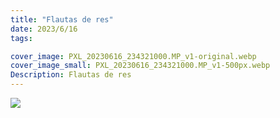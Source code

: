 ```yaml
---
title: "Flautas de res"
date: 2023/6/16
tags:

cover_image: PXL_20230616_234321000.MP_v1-original.webp
cover_image_small: PXL_20230616_234321000.MP_v1-500px.webp
Description: Flautas de res
---
```


[![](PXL_20230616_234321000.MP_v1-800px.webp)](PXL_20230616_234321000.MP_v1-original.webp)